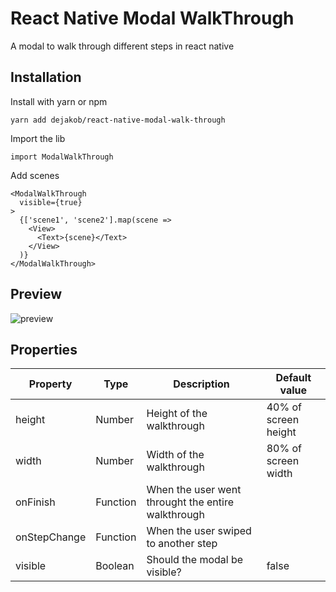 # React Native Modal WalkThrough
A modal to walk through different steps in react native

## Installation
Install with yarn or npm
```
yarn add dejakob/react-native-modal-walk-through
```

Import the lib
```
import ModalWalkThrough
```

Add scenes
```
<ModalWalkThrough
  visible={true}
>
  {['scene1', 'scene2'].map(scene => 
    <View>
      <Text>{scene}</Text>
    </View>
  )}
</ModalWalkThrough>
```

## Preview
![preview](https://media.giphy.com/media/eEiW40iWwaRtS/giphy.gif)

## Properties
|Property |Type       |Description                     |Default value       |
|---------|-----------|--------------------------------|--------------------|
|height   |Number     |Height of the walkthrough       |40% of screen height|
|width    |Number     |Width of the walkthrough        |80% of screen width |
|onFinish |Function   |When the user went throught the entire walkthrough|  |
|onStepChange|Function |When the user swiped to another step |              |
|visible  |Boolean    |Should the modal be visible?    |false               |

